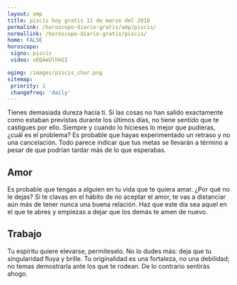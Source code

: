 ```yaml
---
layout: amp
title: piscis hoy gratis 11 de marzo del 2018 
permalink: /horoscopo-diario-gratis/amp/piscis/
normallink: /horoscopo-diario-gratis/piscis/
home: FALSE
horoscopo:
 signo: piscis
 video: vEQAeUlhkGI

ogimg: /images/piscis_char.png
sitemap:
 priority: 1
 changefreq: 'daily'
---
```



Tienes demasiada dureza hacia ti. Si las cosas no han salido exactamente como estaban previstas durante los últimos días, no tiene sentido que te castigues por ello. Siempre y cuando lo hicieses lo mejor que pudieras, ¿cuál es el problema? Es probable que hayas experimentado un retraso y no una cancelación. Todo parece indicar que tus metas se llevarán a término a pesar de que podrían tardar más de lo que esperabas.

## Amor

Es probable que tengas a alguien en tu vida que te quiera amar. ¿Por qué no le dejas? Si te clavas en el hábito de no aceptar el amor, te vas a distanciar aún más de tener nunca una buena relación. Haz que este día sea aquel en el que te abres y empiezas a dejar que los demás te amen de nuevo.

## Trabajo

Tu espíritu quiere elevarse, permíteselo. No lo dudes más: deja que tu singularidad fluya y brille. Tu originalidad es una fortaleza, no una debilidad; no temas demostrarla ante los que te rodean. De lo contrario sentirás ahogo.